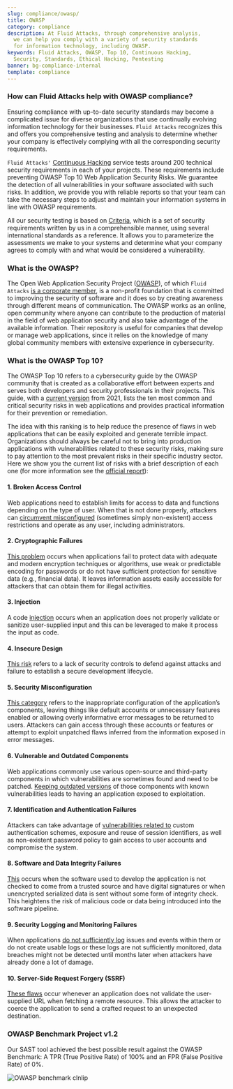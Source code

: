 ```yaml
---
slug: compliance/owasp/
title: OWASP
category: compliance
description: At Fluid Attacks, through comprehensive analysis,
  we can help you comply with a variety of security standards
  for information technology, including OWASP.
keywords: Fluid Attacks, OWASP, Top 10, Continuous Hacking,
  Security, Standards, Ethical Hacking, Pentesting
banner: bg-compliance-internal
template: compliance
---
```


<div class="sect2 fw3 f3 lh-2">

### How can Fluid Attacks help with OWASP compliance?

Ensuring compliance with up-to-date security standards
may become a complicated issue
for diverse organizations that use
continually evolving information technology for their businesses.
`Fluid Attacks` recognizes this
and offers you comprehensive testing and analysis
to determine whether your company is effectively complying
with all the corresponding security requirements.

`Fluid Attacks'` [Continuous
Hacking](../../services/continuous-hacking/) service tests
around 200 technical security requirements in each of your projects.
These requirements include preventing
OWASP Top 10 Web Application Security Risks.
We guarantee the detection
of all vulnerabilities in your software associated with such risks.
In addition,
we provide you with reliable reports
so that your team can take the necessary steps
to adjust
and maintain your information systems in line with OWASP requirements.

All our security testing is based on
[Criteria](https://docs.fluidattacks.com/criteria/), which is a set of
security requirements written by us in a comprehensible manner,
using several international standards as a reference.
It allows you to
parameterize the assessments we make to your systems and determine
what your company agrees to comply with
and what would be considered a vulnerability.

</div>

<div class="sect2 fw3 f3 lh-2">

### What is the OWASP?

The Open Web Application Security Project ([OWASP](https://owasp.org/)),
of which `Fluid Attacks` [is a corporate member](https://owasp.org/supporters/list),
is a non-profit foundation
that is committed to improving the security of software
and it does so
by creating awareness through different means of communication.
The OWASP works as an online,
open community
where anyone can contribute to the production of material
in the field of web application security
and also take advantage of the available information.
Their repository is useful for companies
that develop or manage web applications,
since it relies on the knowledge
of many global community members
with extensive experience in cybersecurity.

</div>

<div class="sect2 fw3 f3 lh-2">

### What is the OWASP Top 10?

The OWASP Top 10 refers to a cybersecurity guide
by the OWASP community
that is created as a collaborative effort between experts
and serves both developers
and security professionals in their projects.
This guide,
with a [current version](https://owasp.org/Top10/) from 2021,
lists the ten most common and critical security risks in web applications
and provides practical information for their prevention or remediation.

The idea with this ranking is to help reduce
the presence of flaws in web applications
that can be easily exploited
and generate terrible impact.
Organizations should always be careful
not to bring into production
applications with vulnerabilities related to these security risks,
making sure to pay attention to the most prevalent risks
in their specific industry sector.
Here we show you the current list of risks
with a brief description of each one (for more information see
the [official report](https://owasp.org/Top10/)):

<div class="sect3 owasp-col fl">

#### 1. Broken Access Control

Web applications need to establish limits for access to data
and functions
depending on the type of user.
When that is not done properly,
attackers can [circumvent misconfigured](https://owasp.org/Top10/A01_2021-Broken_Access_Control/)
(sometimes simply non-existent) access restrictions
and operate as any user, including administrators.

</div>

<div class="sect3 owasp-col fr">

#### 2. Cryptographic Failures

[This problem](https://owasp.org/Top10/A02_2021-Cryptographic_Failures/) occurs
when applications fail
to protect data with adequate and modern encryption techniques or algorithms,
use weak or predictable encoding for passwords
or do not have sufficient protection for sensitive data (e.g., financial data).
It leaves information assets easily accessible for attackers
that can obtain them for illegal activities.

</div>

<div class="sect3 owasp-col fl">

#### 3. Injection

A code [injection](https://owasp.org/Top10/A03_2021-Injection/) occurs
when an application does not properly validate
or sanitize user-supplied input
and this can be leveraged
to make it process the input as code.

</div>

<div class="sect3 owasp-col fr">

#### 4. Insecure Design

[This risk](https://owasp.org/Top10/A04_2021-Insecure_Design/)
refers to a lack of security controls to defend against attacks
and failure to establish a secure development lifecycle.

</div>

<div class="sect3 owasp-col fl">

#### 5. Security Misconfiguration

[This category](https://owasp.org/Top10/A05_2021-Security_Misconfiguration/)
refers to the inappropriate configuration of the application’s components,
leaving things like default accounts
or unnecessary features enabled
or allowing overly informative error messages to be returned to users.
Attackers can gain access through these accounts or features
or attempt to exploit unpatched flaws
inferred from the information exposed in error messages.

</div>

<div class="sect3 owasp-col fr">

#### 6. Vulnerable and Outdated Components

Web applications commonly use various open-source
and third-party components
in which vulnerabilities are sometimes found
and need to be patched.
[Keeping outdated versions](https://owasp.org/Top10/A06_2021-Vulnerable_and_Outdated_Components/)
of those components with known vulnerabilities
leads to having an application exposed to exploitation.

</div>

<div class="sect3 owasp-col fl">

#### 7. Identification and Authentication Failures

Attackers can take advantage of
[vulnerabilities related to](https://owasp.org/Top10/A07_2021-Identification_and_Authentication_Failures/)
custom authentication schemes, exposure and reuse of session identifiers,
as well as non-existent password policy
to gain access to user accounts and compromise the system.

</div>

<div class="sect3 owasp-col fr">

#### 8. Software and Data Integrity Failures

[This](https://owasp.org/Top10/A08_2021-Software_and_Data_Integrity_Failures/)
occurs when the software used to develop the application
is not checked to come from a trusted source
and have digital signatures
or when unencrypted serialized data is sent
without some form of integrity check.
This heightens the risk of malicious code or data
being introduced into the software pipeline.

</div>

<div class="sect3 owasp-col fl">

#### 9. Security Logging and Monitoring Failures

When applications [do not sufficiently log](https://owasp.org/Top10/A09_2021-Security_Logging_and_Monitoring_Failures/)
issues and events within them
or do not create usable logs
or these logs are not sufficiently monitored,
data breaches might not be detected until months later
when attackers have already done a lot of damage.

</div>

<div class="sect3 owasp-col fr">

#### 10. Server-Side Request Forgery (SSRF)

[These flaws](https://owasp.org/Top10/A10_2021-Server-Side_Request_Forgery_%28SSRF%29/)
occur whenever an application does not validate the user-supplied URL
when fetching a remote resource.
This allows the attacker
to coerce the application
to send a crafted request to an unexpected destination.

</div>

</div>

<div class="sect2 fw3 f3 lh-2">

### OWASP Benchmark Project v1.2

Our SAST tool achieved the best possible result
against the OWASP Benchmark:
A TPR (True Positive Rate) of 100%
and an FPR (False Positive Rate) of 0%.

![OWASP benchmark
clnlip](https://res.cloudinary.com/fluid-attacks/image/upload/v1619725547/airs/compliance/OWASP_benchmark_clnlip.webp)

</div>